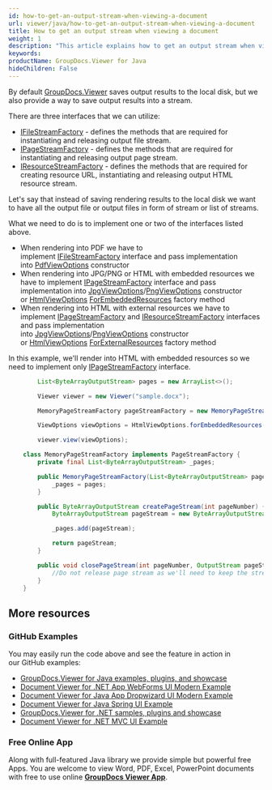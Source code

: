 ```yaml
---
id: how-to-get-an-output-stream-when-viewing-a-document
url: viewer/java/how-to-get-an-output-stream-when-viewing-a-document
title: How to get an output stream when viewing a document
weight: 1
description: "This article explains how to get an output stream when viewing a document with GroupDocs.Viewer within your Java applications."
keywords: 
productName: GroupDocs.Viewer for Java
hideChildren: False
---
```

By default [GroupDocs.Viewer](https://products.groupdocs.com/viewer) saves output results to the local disk, but we also provide a way to save output results into a stream. 

There are three interfaces that we can utilize:

*   [IFileStreamFactory](https://apireference.groupdocs.com/java/viewer/groupdocs.viewer.interfaces/ifilestreamfactory) - defines the methods that are required for instantiating and releasing output file stream.
*   [IPageStreamFactory](https://apireference.groupdocs.com/java/viewer/groupdocs.viewer.interfaces/ipagestreamfactory) - defines the methods that are required for instantiating and releasing output page stream.
*   [IResourceStreamFactory](https://apireference.groupdocs.com/java/viewer/groupdocs.viewer.interfaces/iresourcestreamfactory) - defines the methods that are required for creating resource URL, instantiating and releasing output HTML resource stream.

Let's say that instead of saving rendering results to the local disk we want to have all the output file or output files in form of stream or list of streams.

What we need to do is to implement one or two of the interfaces listed above. 

*   When rendering into PDF we have to implement [IFileStreamFactory](https://apireference.groupdocs.com/java/viewer/groupdocs.viewer.interfaces/ifilestreamfactory) interface and pass implementation into [PdfViewOptions](https://apireference.groupdocs.com/java/viewer/groupdocs.viewer.options/pdfviewoptions) constructor
*   When rendering into JPG/PNG or HTML with embedded resources we have to implement [IPageStreamFactory](https://apireference.groupdocs.com/java/viewer/groupdocs.viewer.interfaces/ipagestreamfactory) interface and pass implementation into [JpgViewOptions](https://apireference.groupdocs.com/java/viewer/groupdocs.viewer.options/jpgviewoptions)/[PngViewOptions](https://apireference.groupdocs.com/java/viewer/groupdocs.viewer.options/pngviewoptions) constructor or [HtmlViewOptions](https://apireference.groupdocs.com/java/viewer/groupdocs.viewer.options/htmlviewoptions) [ForEmbeddedResources](https://apireference.groupdocs.com/java/viewer/groupdocs.viewer.options.htmlviewoptions/forembeddedresources/methods/3) factory method
*   When rendering into HTML with external resources we have to implement [IPageStreamFactory](https://apireference.groupdocs.com/java/viewer/groupdocs.viewer.interfaces/ipagestreamfactory) and [IResourceStreamFactory](https://apireference.groupdocs.com/java/viewer/groupdocs.viewer.interfaces/iresourcestreamfactory) interfaces and pass implementation into [JpgViewOptions](https://apireference.groupdocs.com/java/viewer/groupdocs.viewer.options/jpgviewoptions)/[PngViewOptions](https://apireference.groupdocs.com/java/viewer/groupdocs.viewer.options/pngviewoptions) constructor or [HtmlViewOptions](https://apireference.groupdocs.com/java/viewer/groupdocs.viewer.options/htmlviewoptions) [ForExternalResources](https://apireference.groupdocs.com/java/viewer/groupdocs.viewer.options.htmlviewoptions/forexternalresources/methods/3) factory method

In this example, we'll render into HTML with embedded resources so we need to implement only [IPageStreamFactory](https://apireference.groupdocs.com/java/viewer/groupdocs.viewer.interfaces/ipagestreamfactory) interface.

```java
        List<ByteArrayOutputStream> pages = new ArrayList<>();

        Viewer viewer = new Viewer("sample.docx");

        MemoryPageStreamFactory pageStreamFactory = new MemoryPageStreamFactory(pages);

        ViewOptions viewOptions = HtmlViewOptions.forEmbeddedResources(pageStreamFactory);

        viewer.view(viewOptions);
```

```java
    class MemoryPageStreamFactory implements PageStreamFactory {
        private final List<ByteArrayOutputStream> _pages;

        public MemoryPageStreamFactory(List<ByteArrayOutputStream> pages) {
            _pages = pages;
        }

        public ByteArrayOutputStream createPageStream(int pageNumber) {
            ByteArrayOutputStream pageStream = new ByteArrayOutputStream();

            _pages.add(pageStream);

            return pageStream;
        }

        public void closePageStream(int pageNumber, OutputStream pageStream) {
            //Do not release page stream as we'll need to keep the stream open
        }
    }
```

## More resources
### GitHub Examples
You may easily run the code above and see the feature in action in our GitHub examples:
*   [GroupDocs.Viewer for Java examples, plugins, and showcase](https://github.com/groupdocs-viewer/GroupDocs.Viewer-for-Java)
*   [Document Viewer for .NET App WebForms UI Modern Example](https://github.com/groupdocs-viewer/GroupDocs.Viewer-for-Java-WebForms)    
*   [Document Viewer for Java App Dropwizard UI Modern Example](https://github.com/groupdocs-viewer/GroupDocs.Viewer-for-Java-Dropwizard)    
*   [Document Viewer for Java Spring UI Example](https://github.com/groupdocs-viewer/GroupDocs.Viewer-for-Java-Spring)
*   [GroupDocs.Viewer for .NET samples, plugins and showcase](https://github.com/groupdocs-viewer/GroupDocs.Viewer-for-.NET)
*   [Document Viewer for .NET MVC UI Example](https://github.com/groupdocs-viewer/GroupDocs.Viewer-for-Java-MVC)     

### Free Online App
Along with full-featured Java library we provide simple but powerful free Apps.
You are welcome to view Word, PDF, Excel, PowerPoint documents with free to use online **[GroupDocs Viewer App](https://products.groupdocs.app/viewer)**.
